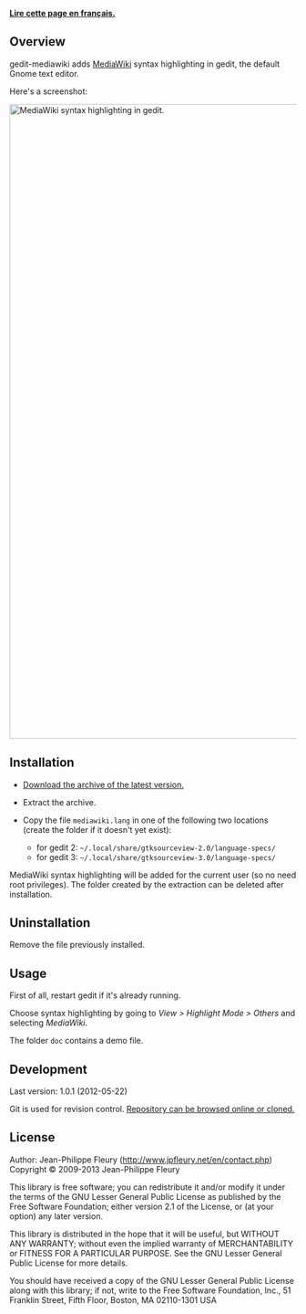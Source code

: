 <p lang="fr"><strong><a hreflang="fr" href="http://www.jpfleury.net/logiciels/gedit-mediawiki.php">Lire cette page en français.</a></strong></p>

## Overview

gedit-mediawiki adds [MediaWiki](http://meta.wikimedia.org/wiki/Help:Editing) syntax highlighting in gedit, the default Gnome text editor.

Here's a screenshot:

<img src="https://gitorious.org/projets-divers/gedit-mediawiki/raw/master:doc/exemple1.png" width="685" height="1112" alt="MediaWiki syntax highlighting in gedit." />

## Installation

- [Download the archive of the latest version.](https://gitorious.org/projets-divers/gedit-mediawiki/archive/master.zip)

- Extract the archive.

- Copy the file `mediawiki.lang` in one of the following two locations (create the folder if it doesn't yet exist):

	- for gedit 2: `~/.local/share/gtksourceview-2.0/language-specs/`
	- for gedit 3: `~/.local/share/gtksourceview-3.0/language-specs/`

MediaWiki syntax highlighting will be added for the current user (so no need root privileges). The folder created by the extraction can be deleted after installation.

## Uninstallation

Remove the file previously installed.

## Usage

First of all, restart gedit if it's already running.

Choose syntax highlighting by going to *View > Highlight Mode > Others* and selecting *MediaWiki*.

The folder `doc` contains a demo file.

## Development

Last version: 1.0.1 (2012-05-22)

Git is used for revision control. [Repository can be browsed online or cloned.](https://gitorious.org/projets-divers/gedit-mediawiki)

## License

Author: Jean-Philippe Fleury (<http://www.jpfleury.net/en/contact.php>)  
Copyright © 2009-2013 Jean-Philippe Fleury

This library is free software; you can redistribute it and/or
modify it under the terms of the GNU Lesser General Public
License as published by the Free Software Foundation; either
version 2.1 of the License, or (at your option) any later version.

This library is distributed in the hope that it will be useful,
but WITHOUT ANY WARRANTY; without even the implied warranty of
MERCHANTABILITY or FITNESS FOR A PARTICULAR PURPOSE.  See the GNU
Lesser General Public License for more details.

You should have received a copy of the GNU Lesser General Public
License along with this library; if not, write to the Free Software
Foundation, Inc., 51 Franklin Street, Fifth Floor, Boston, MA  02110-1301  USA

